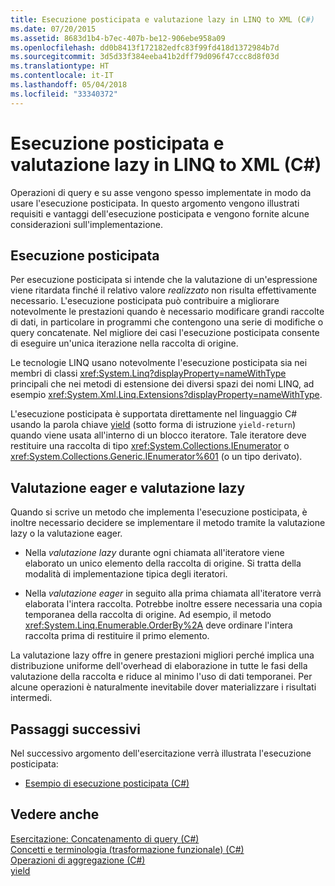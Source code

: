 ```yaml
---
title: Esecuzione posticipata e valutazione lazy in LINQ to XML (C#)
ms.date: 07/20/2015
ms.assetid: 8683d1b4-b7ec-407b-be12-906ebe958a09
ms.openlocfilehash: dd0b8413f172182edfc83f99fd418d1372984b7d
ms.sourcegitcommit: 3d5d33f384eeba41b2dff79d096f47ccc8d8f03d
ms.translationtype: HT
ms.contentlocale: it-IT
ms.lasthandoff: 05/04/2018
ms.locfileid: "33340372"
---
```

# <a name="deferred-execution-and-lazy-evaluation-in-linq-to-xml-c"></a>Esecuzione posticipata e valutazione lazy in LINQ to XML (C#)
Operazioni di query e su asse vengono spesso implementate in modo da usare l'esecuzione posticipata. In questo argomento vengono illustrati requisiti e vantaggi dell'esecuzione posticipata e vengono fornite alcune considerazioni sull'implementazione.  
  
## <a name="deferred-execution"></a>Esecuzione posticipata  
 Per esecuzione posticipata si intende che la valutazione di un'espressione viene ritardata finché il relativo valore *realizzato* non risulta effettivamente necessario. L'esecuzione posticipata può contribuire a migliorare notevolmente le prestazioni quando è necessario modificare grandi raccolte di dati, in particolare in programmi che contengono una serie di modifiche o query concatenate. Nel migliore dei casi l'esecuzione posticipata consente di eseguire un'unica iterazione nella raccolta di origine.  
  
 Le tecnologie LINQ usano notevolmente l'esecuzione posticipata sia nei membri di classi <xref:System.Linq?displayProperty=nameWithType> principali che nei metodi di estensione dei diversi spazi dei nomi LINQ, ad esempio <xref:System.Xml.Linq.Extensions?displayProperty=nameWithType>.  
  
 L'esecuzione posticipata è supportata direttamente nel linguaggio C# usando la parola chiave [yield](../../../../csharp/language-reference/keywords/yield.md) (sotto forma di istruzione `yield-return`) quando viene usata all'interno di un blocco iteratore. Tale iteratore deve restituire una raccolta di tipo <xref:System.Collections.IEnumerator> o <xref:System.Collections.Generic.IEnumerator%601> (o un tipo derivato).  
  
## <a name="eager-vs-lazy-evaluation"></a>Valutazione eager e valutazione lazy  
 Quando si scrive un metodo che implementa l'esecuzione posticipata, è inoltre necessario decidere se implementare il metodo tramite la valutazione lazy o la valutazione eager.  
  
-   Nella *valutazione lazy* durante ogni chiamata all'iteratore viene elaborato un unico elemento della raccolta di origine. Si tratta della modalità di implementazione tipica degli iteratori.  
  
-   Nella *valutazione eager* in seguito alla prima chiamata all'iteratore verrà elaborata l'intera raccolta. Potrebbe inoltre essere necessaria una copia temporanea della raccolta di origine. Ad esempio, il metodo <xref:System.Linq.Enumerable.OrderBy%2A> deve ordinare l'intera raccolta prima di restituire il primo elemento.  
  
 La valutazione lazy offre in genere prestazioni migliori perché implica una distribuzione uniforme dell'overhead di elaborazione in tutte le fasi della valutazione della raccolta e riduce al minimo l'uso di dati temporanei. Per alcune operazioni è naturalmente inevitabile dover materializzare i risultati intermedi.  
  
## <a name="next-steps"></a>Passaggi successivi  
 Nel successivo argomento dell'esercitazione verrà illustrata l'esecuzione posticipata:  
  
-   [Esempio di esecuzione posticipata (C#)](../../../../csharp/programming-guide/concepts/linq/deferred-execution-example.md)  
  
## <a name="see-also"></a>Vedere anche  
 [Esercitazione: Concatenamento di query (C#)](../../../../csharp/programming-guide/concepts/linq/tutorial-chaining-queries-together.md)  
 [Concetti e terminologia (trasformazione funzionale) (C#)](../../../../csharp/programming-guide/concepts/linq/concepts-and-terminology-functional-transformation.md)  
 [Operazioni di aggregazione (C#)](../../../../csharp/programming-guide/concepts/linq/aggregation-operations.md)  
 [yield](../../../../csharp/language-reference/keywords/yield.md)
